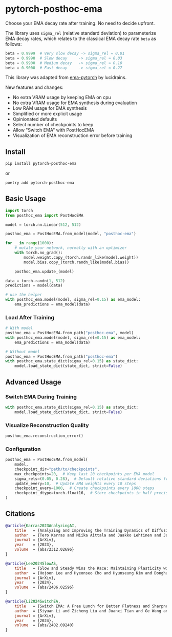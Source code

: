 # pytorch-posthoc-ema

Choose your EMA decay rate after training. No need to decide upfront.

The library uses `sigma_rel` (relative standard deviation) to parameterize EMA decay rates, which relates to the classical EMA decay rate `beta` as follows:

```python
beta = 0.9999  # Very slow decay -> sigma_rel ≈ 0.01
beta = 0.9990  # Slow decay     -> sigma_rel ≈ 0.03
beta = 0.9900  # Medium decay   -> sigma_rel ≈ 0.10
beta = 0.9000  # Fast decay     -> sigma_rel ≈ 0.27
```

This library was adapted from [ema-pytorch](https://github.com/lucidrains/ema-pytorch) by lucidrains.

New features and changes:

- No extra VRAM usage by keeping EMA on cpu
- No extra VRAM usage for EMA synthesis during evaluation
- Low RAM usage for EMA synthesis
- Simplified or more explicit usage
- Opinionated defaults
- Select number of checkpoints to keep
- Allow "Switch EMA" with PostHocEMA
- Visualization of EMA reconstruction error before training

## Install

```bash
pip install pytorch-posthoc-ema
```

or

```bash
poetry add pytorch-posthoc-ema
```

## Basic Usage

```python
import torch
from posthoc_ema import PostHocEMA

model = torch.nn.Linear(512, 512)

posthoc_ema = PostHocEMA.from_model(model, "posthoc-ema")

for _ in range(1000):
    # mutate your network, normally with an optimizer
    with torch.no_grad():
        model.weight.copy_(torch.randn_like(model.weight))
        model.bias.copy_(torch.randn_like(model.bias))

    posthoc_ema.update_(model)

data = torch.randn(1, 512)
predictions = model(data)

# use the helper
with posthoc_ema.model(model, sigma_rel=0.15) as ema_model:
    ema_predictions = ema_model(data)
```

### Load After Training

```python
# With model
posthoc_ema = PostHocEMA.from_path("posthoc-ema", model)
with posthoc_ema.model(model, sigma_rel=0.15) as ema_model:
    ema_predictions = ema_model(data)

# Without model
posthoc_ema = PostHocEMA.from_path("posthoc-ema")
with posthoc_ema.state_dict(sigma_rel=0.15) as state_dict:
    model.load_state_dict(state_dict, strict=False)
```

## Advanced Usage

### Switch EMA During Training

```python
with posthoc_ema.state_dict(sigma_rel=0.15) as state_dict:
    model.load_state_dict(state_dict, strict=False)
```

### Visualize Reconstruction Quality

```python
posthoc_ema.reconstruction_error()
```

### Configuration

```python
posthoc_ema = PostHocEMA.from_model(
    model,
    checkpoint_dir="path/to/checkpoints",
    max_checkpoints=20,  # Keep last 20 checkpoints per EMA model
    sigma_rels=(0.05, 0.28),  # Default relative standard deviations from paper
    update_every=10,  # Update EMA weights every 10 steps
    checkpoint_every=1000,  # Create checkpoints every 1000 steps
    checkpoint_dtype=torch.float16,  # Store checkpoints in half precision
)
```

## Citations

```bibtex
@article{Karras2023AnalyzingAI,
    title   = {Analyzing and Improving the Training Dynamics of Diffusion Models},
    author  = {Tero Karras and Miika Aittala and Jaakko Lehtinen and Janne Hellsten and Timo Aila and Samuli Laine},
    journal = {ArXiv},
    year    = {2023},
    volume  = {abs/2312.02696}
}
```

```bibtex
@article{Lee2024SlowAS,
    title   = {Slow and Steady Wins the Race: Maintaining Plasticity with Hare and Tortoise Networks},
    author  = {Hojoon Lee and Hyeonseo Cho and Hyunseung Kim and Donghu Kim and Dugki Min and Jaegul Choo and Clare Lyle},
    journal = {ArXiv},
    year    = {2024},
    volume  = {abs/2406.02596}
}
```

```bibtex
@article{Li2024SwitchEA,
    title   = {Switch EMA: A Free Lunch for Better Flatness and Sharpness},
    author  = {Siyuan Li and Zicheng Liu and Juanxi Tian and Ge Wang and Zedong Wang and Weiyang Jin and Di Wu and Cheng Tan and Tao Lin and Yang Liu and Baigui Sun and Stan Z. Li},
    journal = {ArXiv},
    year    = {2024},
    volume  = {abs/2402.09240}
}
```
